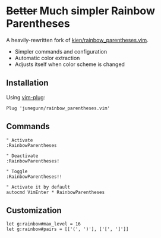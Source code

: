 # ~~Better~~ Much simpler Rainbow Parentheses

A heavily-rewritten fork of [kien/rainbow_parentheses.vim][k].

- Simpler commands and configuration
- Automatic color extraction
- Adjusts itself when color scheme is changed

## Installation

Using [vim-plug](https://github.com/junegunn/vim-plug):

```vim
Plug 'junegunn/rainbow_parentheses.vim'
```

## Commands

```vim
" Activate
:RainbowParentheses

" Deactivate
:RainbowParentheses!

" Toggle
:RainbowParentheses!!

" Activate it by default
autocmd VimEnter * RainbowParentheses
```

## Customization

```vim
let g:rainbow#max_level = 16
let g:rainbow#pairs = [['(', ')'], ['[', ']']]
```

[k]: https://github.com/kien/rainbow_parentheses.vim

